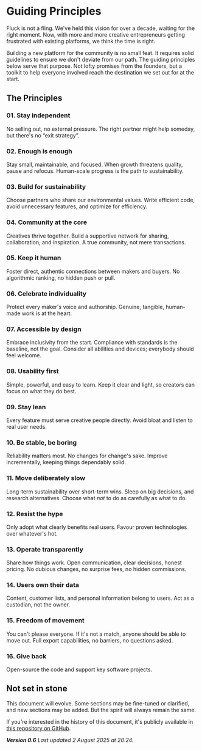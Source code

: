 # Guiding Principles

Fluck is not a fling. We've held this vision for over a decade, waiting for the right moment. Now, with more and more creative entrepreneurs getting frustrated with existing platforms, we think the time is right.

Building a new platform for the community is no small feat. It requires solid guidelines to ensure we don't deviate from our path. The guiding principles below serve that purpose. Not lofty promises from the founders, but a toolkit to help everyone involved reach the destination we set out for at the start.

## The Principles

### 01. Stay independent

No selling out, no external pressure. The right partner might help someday, but there's no “exit strategy”.

### 02. Enough is enough

Stay small, maintainable, and focused. When growth threatens quality, pause and refocus. Human-scale progress is the path to sustainability.

### 03. Build for sustainability

Choose partners who share our environmental values. Write efficient code, avoid unnecessary features, and optimize for efficiency.

### 04. Community at the core

Creatives thrive together. Build a supportive network for sharing, collaboration, and inspiration. A true community, not mere transactions.

### 05. Keep it human

Foster direct, authentic connections between makers and buyers. No algorithmic ranking, no hidden push or pull.

### 06. Celebrate individuality

Protect every maker's voice and authorship. Genuine, tangible, human-made work is at the heart.

### 07. Accessible by design

Embrace inclusivity from the start. Compliance with standards is the baseline, not the goal. Consider all abilities and devices; everybody should feel welcome.

### 08. Usability first

Simple, powerful, and easy to learn. Keep it clear and light, so creators can focus on what they do best.

### 09. Stay lean

Every feature must serve creative people directly. Avoid bloat and listen to real user needs.

### 10. Be stable, be boring

Reliability matters most. No changes for change's sake. Improve incrementally, keeping things dependably solid.

### 11. Move deliberately slow

Long-term sustainability over short-term wins. Sleep on big decisions, and research alternatives. Choose what _not_ to do as carefully as what to do.

### 12. Resist the hype

Only adopt what clearly benefits real users. Favour proven technologies over whatever's hot.

### 13. Operate transparently

Share how things work. Open communication, clear decisions, honest pricing. No dubious changes, no surprise fees, no hidden commissions.

### 14. Users own their data

Content, customer lists, and personal information belong to users. Act as a custodian, not the owner.

### 15. Freedom of movement

You can't please everyone. If it's not a match, anyone should be able to move out. Full export capabilities, no barriers, no questions asked.

### 16. Give back

Open-source the code and support key software projects.

## Not set in stone

This document will evolve. Some sections may be fine-tuned or clarified, and new sections may be added. But the spirit will always remain the same.

If you're interested in the history of this document, it's publicly available in [this repository on GitHub](https://github.com/fluckshop/guiding-principles).

_**Version 0.6**_
_Last updated 2 August 2025 at 20:24._

